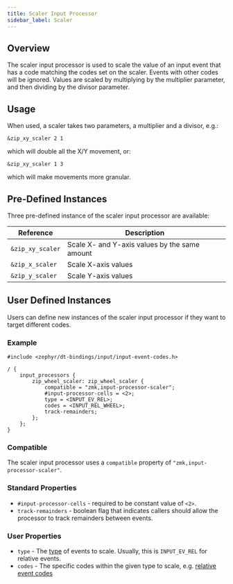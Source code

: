 ```yaml
---
title: Scaler Input Processor
sidebar_label: Scaler
---
```


## Overview

The scaler input processor is used to scale the value of an input event that has a code matching the codes set on the scaler. Events with other codes will be ignored. Values are scaled by multiplying by the multiplier parameter, and then dividing by the divisor parameter.

## Usage

When used, a scaler takes two parameters, a multiplier and a divisor, e.g.:

```dts
&zip_xy_scaler 2 1
```

which will double all the X/Y movement, or:

```dts
&zip_xy_scaler 1 3
```

which will make movements more granular.

## Pre-Defined Instances

Three pre-defined instance of the scaler input processor are available:

| Reference        | Description                                   |
| ---------------- | --------------------------------------------- |
| `&zip_xy_scaler` | Scale X- and Y-axis values by the same amount |
| `&zip_x_scaler`  | Scale X-axis values                           |
| `&zip_y_scaler`  | Scale Y-axis values                           |

## User Defined Instances

Users can define new instances of the scaler input processor if they want to target different codes.

### Example

```dts
#include <zephyr/dt-bindings/input/input-event-codes.h>

/ {
    input_processors {
        zip_wheel_scaler: zip_wheel_scaler {
            compatible = "zmk,input-processor-scaler";
            #input-processor-cells = <2>;
            type = <INPUT_EV_REL>;
            codes = <INPUT_REL_WHEEL>;
            track-remainders;
        };
    };
}
```

### Compatible

The scaler input processor uses a `compatible` property of `"zmk,input-processor-scaler"`.

### Standard Properties

- `#input-processor-cells` - required to be constant value of `<2>`.
- `track-remainders` - boolean flag that indicates callers should allow the processor to track remainders between events.

### User Properties

- `type` - The [type](https://github.com/zmkfirmware/zephyr/blob/v3.5.0%2Bzmk-fixes/include/zephyr/dt-bindings/input/input-event-codes.h#L25) of events to scale. Usually, this is `INPUT_EV_REL` for relative events.
- `codes` - The specific codes within the given type to scale, e.g. [relative event codes](https://github.com/zmkfirmware/zephyr/blob/v3.5.0%2Bzmk-fixes/include/zephyr/dt-bindings/input/input-event-codes.h#L245)
